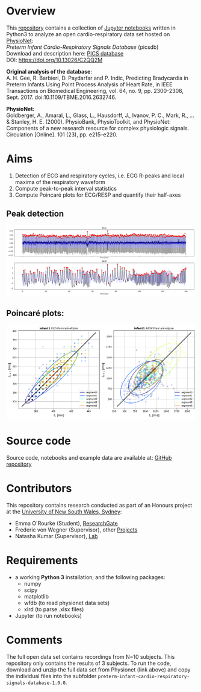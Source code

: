 # Overview
This [repository](https://github.com/Frederic-vW/picsdb) contains a collection of [Jupyter notebooks](https://jupyter.org/) written in Python3 to analyze an open cardio-respiratory data set hosted on [PhysioNet](https://physionet.org/):  
*Preterm Infant Cardio-Respiratory Signals Database* (picsdb)  
Download and description here: [PICS database](https://physionet.org/content/picsdb/1.0.0/)  
DOI: https://doi.org/10.13026/C2QQ2M

**Original analysis of the database**:  
A. H. Gee, R. Barbieri, D. Paydarfar and P. Indic, Predicting Bradycardia in Preterm Infants Using Point Process Analysis of Heart Rate, in IEEE Transactions on Biomedical Engineering, vol. 64, no. 9, pp. 2300-2308, Sept. 2017. doi:10.1109/TBME.2016.2632746.

**PhysioNet:**  
Goldberger, A., Amaral, L., Glass, L., Hausdorff, J., Ivanov, P. C., Mark, R., ... & Stanley, H. E. (2000). PhysioBank, PhysioToolkit, and PhysioNet: Components of a new research resource for complex physiologic signals. Circulation [Online]. 101 (23), pp. e215–e220.

# Aims
1. Detection of ECG and respiratory cycles, i.e. ECG R-peaks and local maxima of the respiratory waveform
2. Compute peak-to-peak interval statistics
3. Compute Poincaré plots for ECG/RESP and quantify their half-axes

## Peak detection
![Example waveforms](./images/ecg_resp_detection.png)

## Poincaré plots:
![Poincaré plots](./images/poincare_plots.png)

# Source code
Source code, notebooks and example data are available at: [GitHub repository](https://github.com/Frederic-vW/picsdb)

# Contributors
This repository contains research conducted as part of an Honours project at the [University of New South Wales, Sydney](https://medicalsciences.med.unsw.edu.au/):
- Emma O'Rourke (Student), [ResearchGate](https://www.researchgate.net/profile/Emma-Orourke)
- Frederic von Wegner (Supervisor), other [Projects](https://frederic-vw.github.io/)
- Natasha Kumar (Supervisor), [Lab](https://medicalsciences.med.unsw.edu.au/people/dr-natasha-kumar)

# Requirements
- a working **Python 3** installation, and the following packages:
  - numpy
  - scipy
  - matplotlib
  - wfdb (to read physionet data sets)
  - xlrd (to parse .xlsx files)
- Jupyter (to run notebooks)

# Comments
The full open data set contains recordings from N=10 subjects. This repository only contains the results of 3 subjects. To run the code, download and unzip the full data set from Physionet (link above) and copy the individual files into the subfolder `preterm-infant-cardio-respiratory-signals-database-1.0.0`.
